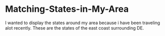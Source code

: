 # Matching-States-in-My-Area
I wanted to display the states around my area because i have been traveling alot recently. These are the states of the east coast surrounding DE. 
